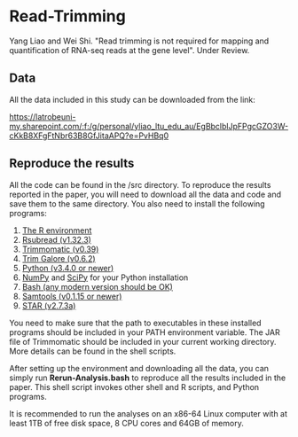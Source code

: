 # Read-Trimming
Yang Liao and Wei Shi. "Read trimming is not required for mapping and quantification of RNA-seq reads at the gene level". Under Review.

## Data
All the data included in this study can be downloaded from the link:

https://latrobeuni-my.sharepoint.com/:f:/g/personal/yliao_ltu_edu_au/EgBbclblJpFPgcGZO3W-cKkB8XFgFtNbr63B8GfJitaAPQ?e=PvHBq0

## Reproduce the results
All the code can be found in the /src directory. To reproduce the results reported in the paper, you will need to download all the data and code and save them to the same directory. You also need to install the following programs:

1. [The R environment](https://www.r-project.org/)
2. [Rsubread (v1.32.3)](https://bioconductor.org/packages/3.8/bioc/src/contrib/Archive/Rsubread/)
3. [Trimmomatic (v0.39)](http://www.usadellab.org/cms/?page=trimmomatic)
4. [Trim Galore (v0.6.2)](https://www.bioinformatics.babraham.ac.uk/projects/trim_galore/)
5. [Python (v3.4.0 or newer)](https://www.python.org/downloads/)
6. [NumPy](https://numpy.org/) and [SciPy](https://www.scipy.org/) for your Python installation
7. [Bash (any modern version should be OK)](https://www.gnu.org/software/bash/)
8. [Samtools (v0.1.15 or newer)](http://www.htslib.org/)
9. [STAR (v2.7.3a)](https://github.com/alexdobin/STAR/releases/tag/2.7.3a)

You need to make sure that the path to executables in these installed programs should be included in your PATH environment variable. The JAR file of Trimmomatic should be included in your current working directory. More details can be found in the shell scripts.

After setting up the environment and downloading all the data, you can simply run **Rerun-Analysis.bash** to reproduce all the results included in the paper. This shell script invokes other shell and R scripts, and Python programs.

It is recommended to run the analyses on an x86-64 Linux computer with at least 1TB of free disk space, 8 CPU cores and 64GB of memory.
